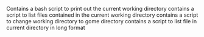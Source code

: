 Contains a bash script to print out the current working directory
contains a script to list files contained in the current working directory
contains a script to change working directory to gome directory
contains a script to list file in current directory in long format
